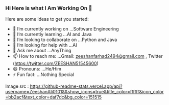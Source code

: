 ### Hi Here is what I Am Working On 👋

Here are some ideas to get you started:

- 🔭 I’m currently working on ...Software Engineering
- 🌱 I’m currently learning ...AI and Java
- 👯 I’m looking to collaborate on ...Python and Java
- 🤔 I’m looking for help with ...AI
- 💬 Ask me about ...AnyThing
- 📫 How to reach me: ...Gmail: zeeshanfarhad2494@gmail.com ,  Twitter (https://twitter.com/ZEESHAN51545600) 
- 😄 Pronouns: ...He/Him
- ⚡ Fun fact: ...Nothing Special

Image src : https://github-readme-stats.vercel.app/api?username=ZeeshanAli0101&&show_icons=true&title_color=ffffff&icon_color=bb2acf&text_color=daf7dc&bg_color=151515
